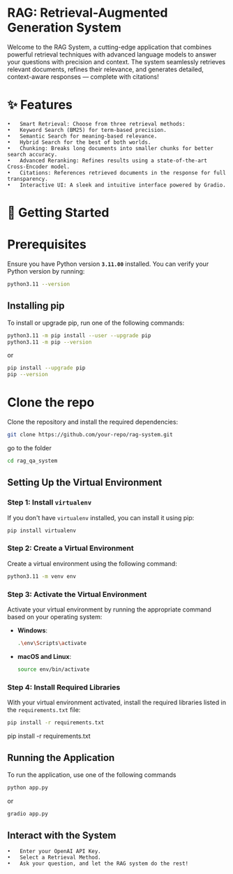 # RAG: Retrieval-Augmented Generation System

Welcome to the RAG System, a cutting-edge application that combines powerful retrieval techniques with advanced language models to answer your questions with precision and context. The system seamlessly retrieves relevant documents, refines their relevance, and generates detailed, context-aware responses — complete with citations!

# ✨ Features

	•	Smart Retrieval: Choose from three retrieval methods:
	•	Keyword Search (BM25) for term-based precision.
	•	Semantic Search for meaning-based relevance.
	•	Hybrid Search for the best of both worlds.
	•	Chunking: Breaks long documents into smaller chunks for better search accuracy.
	•	Advanced Reranking: Refines results using a state-of-the-art Cross-Encoder model.
	•	Citations: References retrieved documents in the response for full transparency.
	•	Interactive UI: A sleek and intuitive interface powered by Gradio.
# 🚀 Getting Started


# Prerequisites

Ensure you have Python version **`3.11.00`** installed. You can verify your Python version by running:

```sh
python3.11 --version
```
## Installing pip

To install or upgrade pip, run one of the following commands:

```sh
python3.11 -m pip install --user --upgrade pip
python3.11 -m pip --version
```
or

```sh
pip install --upgrade pip
pip --version
```

# Clone the repo

Clone the repository and install the required dependencies:

```sh
git clone https://github.com/your-repo/rag-system.git
```
go to the folder
```sh
cd rag_qa_system
```
## Setting Up the Virtual Environment

### Step 1: Install `virtualenv`

If you don't have `virtualenv` installed, you can install it using pip:

```sh
pip install virtualenv
```

### Step 2: Create a Virtual Environment

Create a virtual environment using the following command:

```sh
python3.11 -m venv env
```

### Step 3: Activate the Virtual Environment

Activate your virtual environment by running the appropriate command based on your operating system:

- **Windows**:

  ```sh
  .\env\Scripts\activate
  ```

- **macOS and Linux**:

  ```sh
  source env/bin/activate
  ```

### Step 4: Install Required Libraries

With your virtual environment activated, install the required libraries listed in the `requirements.txt` file:

```sh
pip install -r requirements.txt
``` 
pip install -r requirements.txt

## Running the Application

To run the application, use one of the following commands

```sh
python app.py
```

or
```sh
gradio app.py
```

## Interact with the System
	•	Enter your OpenAI API Key.
	•	Select a Retrieval Method.
	•	Ask your question, and let the RAG system do the rest!


